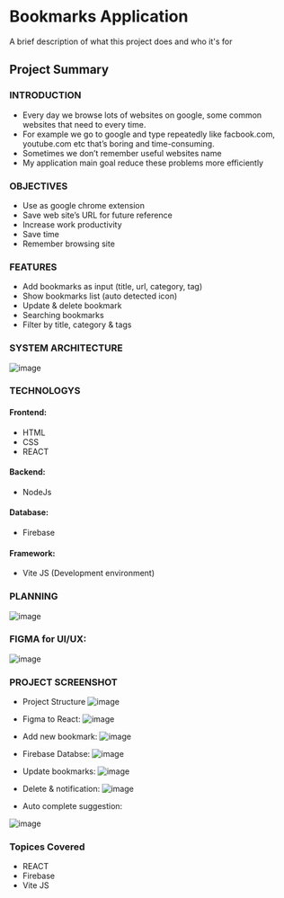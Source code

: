 # Bookmarks Application  


A brief description of what this project does and who it's for

## Project Summary


### INTRODUCTION

- Every day we browse lots of websites on google, some common websites that need to every time.
- For example we go to google and type repeatedly like facbook.com, youtube.com etc that’s boring and time-consuming.
- Sometimes we  don’t remember useful websites name
- My application main goal reduce these problems more efficiently 


### OBJECTIVES

- Use as google chrome extension
- Save web site’s URL for future reference
- Increase work productivity
- Save time
- Remember  browsing site 

### FEATURES

- Add bookmarks as input (title, url, category, tag)
- Show bookmarks list (auto detected icon)
- Update & delete bookmark
- Searching bookmarks
- Filter by title, category & tags 


### SYSTEM ARCHITECTURE 

![image](https://user-images.githubusercontent.com/65822873/213733925-b905a93f-47a8-4510-8763-e73ea4bee568.png)


### TECHNOLOGYS

#### Frontend:

- HTML
- CSS
- REACT

#### Backend: 

- NodeJs

#### Database: 

- Firebase 

#### Framework: 

- Vite JS (Development environment)


### PLANNING

![image](https://user-images.githubusercontent.com/65822873/213731759-e48733ae-a629-4c05-b4f1-ffa10625e621.png)


### FIGMA for UI/UX:

![image](https://user-images.githubusercontent.com/65822873/213733367-06de5372-9c58-4357-8bbe-01be7ef951d6.png)

### PROJECT SCREENSHOT


- Project  Structure
![image](https://user-images.githubusercontent.com/65822873/213732208-bc41aa0a-9884-42fe-8eb4-b719c7e1f8d1.png)


- Figma to React:
![image](https://user-images.githubusercontent.com/65822873/213731791-9f2b1681-73ba-42f2-88f8-c7a1d7dd89e7.png)

- Add new bookmark:
![image](https://user-images.githubusercontent.com/65822873/213731979-2e40f271-e29a-48cf-94ab-b017ddd74d90.png)

- Firebase Databse:
![image](https://user-images.githubusercontent.com/65822873/213732525-b61aff2b-d7af-4038-ac55-3f5cc348b792.png)

- Update bookmarks:
![image](https://user-images.githubusercontent.com/65822873/213732660-5fe3c6fd-c604-47d7-967b-141b6349e0dd.png)

- Delete & notification:
![image](https://user-images.githubusercontent.com/65822873/213732810-28a19d29-49c8-4683-8442-ef98075032a2.png)

- Auto complete suggestion:

![image](https://user-images.githubusercontent.com/65822873/213732920-5f7dd208-079f-438b-b006-f518d5ba2129.png)






### Topices Covered

- REACT
- Firebase
- Vite JS





